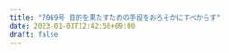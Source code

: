 ```yaml
---
title: "7069号 目的を果たすための手段をおろそかにすべからず"
date: 2023-01-03T12:42:50+09:00
draft: false
---
```


```
```

```
```

